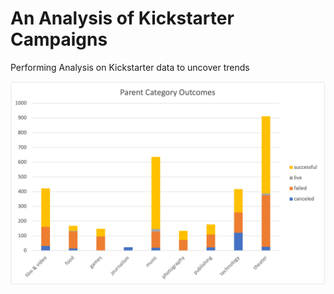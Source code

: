 # An Analysis of Kickstarter Campaigns

Performing Analysis on Kickstarter data to uncover trends

![Outcomes by Parent Category](ParentCategoryOutcomes.png)
